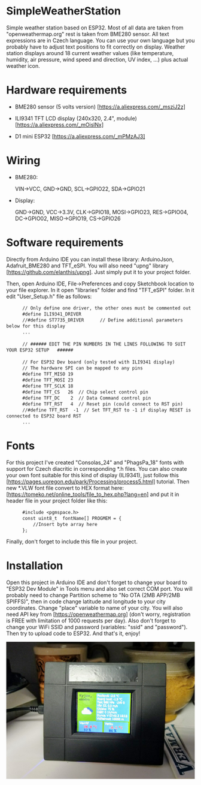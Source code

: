 # SimpleWeatherStation

 Simple weather station based on ESP32. Most of all data are taken from "openweathermap.org" rest is taken from BME280 sensor. All text expressions are in Czech language. You can use your own language but you probably have to adjust text positions to fit correctly on display. Weather station displays around 18 current weather values (like temperature, humidity, air pressure, wind speed and direction, UV index, ...) plus actual weather icon.
 
 # Hardware requirements
 - BME280 sensor (5 volts version) [https://a.aliexpress.com/_msziJ2z]
 
 - ILI9341 TFT LCD display (240x320, 2.4", module) [https://a.aliexpress.com/_mOislNx]
 
 - D1 mini ESP32 [https://a.aliexpress.com/_mPMzAJ3]
 
 # Wiring
  - BME280: 
 
      VIN->VCC, GND->GND, SCL->GPIO22, SDA->GPIO21
 
  - Display: 
   
      GND->GND, VCC->3.3V, CLK->GPIO18, MOSI->GPIO23, RES->GPIO04, DC->GPIO02, MISO->GPIO19, CS->GPIO26
 
  # Software requirements
  Directly from Arduino IDE you can install these library: ArduinoJson, Adafruit_BME280 and TFT_eSPI. You will also need "upng" library [https://github.com/elanthis/upng].     Just simply put it to your project folder. 
  
  Then, open Arduino IDE, File->Preferences and copy Sketchbook location to your file explorer. In it open "libraries" folder and find "TFT_eSPI" folder. In it edit "User_Setup.h" file as follows:
  
          // Only define one driver, the other ones must be commented out
          #define ILI9341_DRIVER
          //#define ST7735_DRIVER      // Define additional parameters below for this display
          ...
  
          // ###### EDIT THE PIN NUMBERS IN THE LINES FOLLOWING TO SUIT YOUR ESP32 SETUP   ######

          // For ESP32 Dev board (only tested with ILI9341 display)
          // The hardware SPI can be mapped to any pins
          #define TFT_MISO 19
          #define TFT_MOSI 23
          #define TFT_SCLK 18
          #define TFT_CS   26  // Chip select control pin
          #define TFT_DC    2  // Data Command control pin
          #define TFT_RST   4  // Reset pin (could connect to RST pin)
          //#define TFT_RST  -1  // Set TFT_RST to -1 if display RESET is connected to ESP32 board RST
          ...
  
# Fonts
For this project I've created "Consolas_24" and "PhagsPa_18" fonts with support for Czech diacritic in corresponding *.h files. You can also create your own font suitable for this kind of display (ILI9341), just follow this [https://pages.uoregon.edu/park/Processing/process5.html] tutorial. Then new *.VLW font file convert to HEX format here: [https://tomeko.net/online_tools/file_to_hex.php?lang=en] and put it in header file in your project folder like this:

          #include <pgmspace.h>
          const uint8_t  fontName[] PROGMEM = {
              //Insert byte array here
          };
        
Finally, don't forget to include this file in your project.
  
# Installation
Open this project in Arduino IDE and don't forget to change your board to "ESP32 Dev Module" in Tools menu and also set correct COM port. You will probably need to change Partition scheme to "No OTA (2MB APP/2MB SPIFFS)", then in code change latitude and longitude to your city coordinates. Change "place" variable to name of your city. You will also need API key from [https://openweathermap.org] (don't worry, registration is FREE with limitation of 1000 requests per day). Also don't forget to change your WiFi SSID and password (variables: "ssid" and "password"). Then try to upload code to ESP32. And that's it, enjoy!

![Weather station](https://github.com/eWillyo/SimpleWeatherStation/blob/main/weather_station.jpeg?raw=true)
